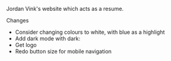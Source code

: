 Jordan Vink's website which acts as a resume.

Changes
- Consider changing colours to white, with blue as a highlight
- Add dark mode with dark:
- Get logo
- Redo button size for mobile navigation
